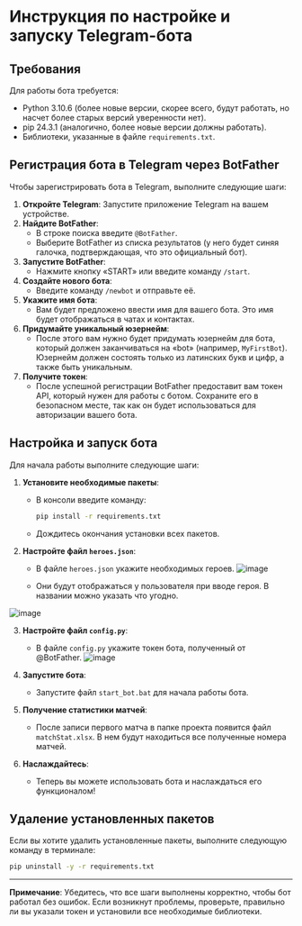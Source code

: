 # Инструкция по настройке и запуску Telegram-бота

## Требования

Для работы бота требуется:
- Python 3.10.6 (более новые версии, скорее всего, будут работать, но насчет более старых версий уверенности нет).
- pip 24.3.1 (аналогично, более новые версии должны работать).
- Библиотеки, указанные в файле `requirements.txt`.

## Регистрация бота в Telegram через BotFather

Чтобы зарегистрировать бота в Telegram, выполните следующие шаги:

1. **Откройте Telegram**: Запустите приложение Telegram на вашем устройстве.
2. **Найдите BotFather**:
   - В строке поиска введите `@BotFather`.
   - Выберите BotFather из списка результатов (у него будет синяя галочка, подтверждающая, что это официальный бот).
3. **Запустите BotFather**:
   - Нажмите кнопку «START» или введите команду `/start`.
4. **Создайте нового бота**:
   - Введите команду `/newbot` и отправьте её.
5. **Укажите имя бота**:
   - Вам будет предложено ввести имя для вашего бота. Это имя будет отображаться в чатах и контактах.
6. **Придумайте уникальный юзернейм**:
   - После этого вам нужно будет придумать юзернейм для бота, который должен заканчиваться на «bot» (например, `MyFirstBot`). Юзернейм должен состоять только из латинских букв и цифр, а также быть уникальным.
7. **Получите токен**:
   - После успешной регистрации BotFather предоставит вам токен API, который нужен для работы с ботом. Сохраните его в безопасном месте, так как он будет использоваться для авторизации вашего бота.

## Настройка и запуск бота

Для начала работы выполните следующие шаги:

1. **Установите необходимые пакеты**:
   - В консоли введите команду:
     ```bash
     pip install -r requirements.txt
     ```
   - Дождитесь окончания установки всех пакетов.

2. **Настройте файл `heroes.json`**:
   - В файле `heroes.json` укажите необходимых героев.
![image](https://github.com/user-attachments/assets/49df6383-2c11-4c30-b489-059aa66cc1c0)

   - Они будут отображаться у пользователя при вводе героя. В названии можно указать что угодно.

![image](https://github.com/user-attachments/assets/2840598b-7da7-4b04-b0fc-d476ba43d987)


3. **Настройте файл `config.py`**:
   - В файле `config.py` укажите токен бота, полученный от @BotFather.
![image](https://github.com/user-attachments/assets/aa5a1b9e-e31c-428c-9d4a-1d46e1bed491)


4. **Запустите бота**:
   - Запустите файл `start_bot.bat` для начала работы бота.

5. **Получение статистики матчей**:
   - После записи первого матча в папке проекта появится файл `matchStat.xlsx`. В нем будут находиться все полученные номера матчей.

6. **Наслаждайтесь**:
   - Теперь вы можете использовать бота и наслаждаться его функционалом!

## Удаление установленных пакетов

Если вы хотите удалить установленные пакеты, выполните следующую команду в терминале:

```bash
pip uninstall -y -r requirements.txt
```

---

**Примечание**: Убедитесь, что все шаги выполнены корректно, чтобы бот работал без ошибок. Если возникнут проблемы, проверьте, правильно ли вы указали токен и установили все необходимые библиотеки.
